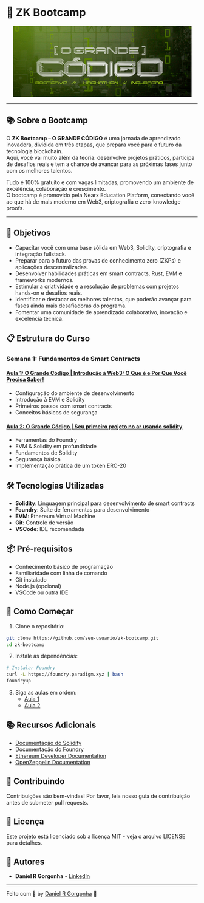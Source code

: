 # 🚀 ZK Bootcamp

<div align="center">
  <img src="./assets/ocg.png" alt="OCG Logo"/>
</div>

---

## 📚 Sobre o Bootcamp

O **ZK Bootcamp – O GRANDE CÓDIGO** é uma jornada de aprendizado inovadora, dividida em três etapas, que prepara você para o futuro da tecnologia blockchain.  
Aqui, você vai muito além da teoria: desenvolve projetos práticos, participa de desafios reais e tem a chance de avançar para as próximas fases junto com os melhores talentos.

Tudo é 100% gratuito e com vagas limitadas, promovendo um ambiente de excelência, colaboração e crescimento.  
O bootcamp é promovido pela Nearx Education Platform, conectando você ao que há de mais moderno em Web3, criptografia e zero-knowledge proofs.

---

## 🎯 Objetivos

- Capacitar você com uma base sólida em Web3, Solidity, criptografia e integração fullstack.
- Preparar para o futuro das provas de conhecimento zero (ZKPs) e aplicações descentralizadas.
- Desenvolver habilidades práticas em smart contracts, Rust, EVM e frameworks modernos.
- Estimular a criatividade e a resolução de problemas com projetos hands-on e desafios reais.
- Identificar e destacar os melhores talentos, que poderão avançar para fases ainda mais desafiadoras do programa.
- Fomentar uma comunidade de aprendizado colaborativo, inovação e excelência técnica.

## 📋 Estrutura do Curso

### Semana 1: Fundamentos de Smart Contracts

#### [Aula 1: O Grande Código | Introdução à Web3: O Que é e Por Que Você Precisa Saber!](bootcamp/week1/lesson1/README.md)
- Configuração do ambiente de desenvolvimento
- Introdução à EVM e Solidity
- Primeiros passos com smart contracts
- Conceitos básicos de segurança

#### [Aula 2: O Grande Código | Seu primeiro projeto no ar usando solidity](bootcamp/week1/lesson2/README.md)
- Ferramentas do Foundry
- EVM & Solidity em profundidade
- Fundamentos de Solidity
- Segurança básica
- Implementação prática de um token ERC-20

## 🛠️ Tecnologias Utilizadas

- **Solidity**: Linguagem principal para desenvolvimento de smart contracts
- **Foundry**: Suíte de ferramentas para desenvolvimento
- **EVM**: Ethereum Virtual Machine
- **Git**: Controle de versão
- **VSCode**: IDE recomendada

## 📦 Pré-requisitos

- Conhecimento básico de programação
- Familiaridade com linha de comando
- Git instalado
- Node.js (opcional)
- VSCode ou outra IDE

## 🚀 Como Começar

1. Clone o repositório:
```bash
git clone https://github.com/seu-usuario/zk-bootcamp.git
cd zk-bootcamp
```

2. Instale as dependências:
```bash
# Instalar Foundry
curl -L https://foundry.paradigm.xyz | bash
foundryup
```

3. Siga as aulas em ordem:
   - [Aula 1](bootcamp/week1/lesson1/README.md)
   - [Aula 2](bootcamp/week1/lesson2/README.md)

## 📚 Recursos Adicionais

- [Documentação do Solidity](https://docs.soliditylang.org/)
- [Documentação do Foundry](https://book.getfoundry.sh/)
- [Ethereum Developer Documentation](https://ethereum.org/developers/)
- [OpenZeppelin Documentation](https://docs.openzeppelin.com/)

## 🤝 Contribuindo

Contribuições são bem-vindas! Por favor, leia nosso guia de contribuição antes de submeter pull requests.

## 📝 Licença

Este projeto está licenciado sob a licença MIT - veja o arquivo [LICENSE](LICENSE) para detalhes.

## 👥 Autores

- **Daniel R Gorgonha** - [LinkedIn](https://www.linkedin.com/in/danielgorgonha/)

---

Feito com 💜 by <a href="https://www.linkedin.com/in/danielgorgonha/">Daniel R Gorgonha</a> :wave:
